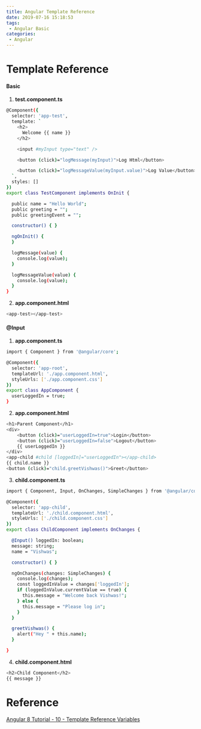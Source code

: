 ```yaml
---
title: Angular Template Reference
date: 2019-07-16 15:18:53
tags:
 - Angular Basic
categories: 
 - Angular
---
```


# Template Reference

#### Basic
1. **test.component.ts**
~~~ bash
@Component({
  selector: 'app-test',
  template: `
    <h2>
      Welcome {{ name }}
    </h2>

    <input #myInput type="text" />

    <button (click)="logMessage(myInput)">Log Html</button>

    <button (click)="logMessageValue(myInput.value)">Log Value</button>
  `,
  styles: []
})
export class TestComponent implements OnInit {

  public name = "Hello World";
  public greeting = "";
  public greetingEvent = "";

  constructor() { }

  ngOnInit() {
  }

  logMessage(value) {
    console.log(value);
  }

  logMessageValue(value) {
    console.log(value);
  }
}
~~~

2. **app.component.html**
~~~ bash
<app-test></app-test>
~~~

#### @Input
1. **app.component.ts**
~~~ bash
import { Component } from '@angular/core';

@Component({
  selector: 'app-root',
  templateUrl: './app.component.html',
  styleUrls: ['./app.component.css']
})
export class AppComponent {
  userLoggedIn = true;
}
~~~

2. **app.component.html**
~~~ bash
<h1>Parent Component</h1>
<div>
    <button (click)="userLoggedIn=true">Login</button>
    <button (click)="userLoggedIn=false">Logout</button>
    {{ userLoggedIn }}
</div>
<app-child #child [loggedIn]="userLoggedIn"></app-child>
{{ child.name }}
<button (click)="child.greetVishwas()">Greet</button>
~~~

3. **child.component.ts**
~~~ bash
import { Component, Input, OnChanges, SimpleChanges } from '@angular/core';

@Component({
  selector: 'app-child',
  templateUrl: './child.component.html',
  styleUrls: ['./child.component.css']
})
export class ChildComponent implements OnChanges {

  @Input() loggedIn: boolean;
  message: string;
  name = "Vishwas";

  constructor() { }

  ngOnChanges(changes: SimpleChanges) {
    console.log(changes);
    const loggedInValue = changes['loggedIn'];
    if (loggedInValue.currentValue == true) {
      this.message = "Welcome back Vishwas!";
    } else {
      this.message = "Please log in";
    }
  }

  greetVishwas() {
    alert("Hey " + this.name);
  }

}
~~~

4. **child.component.html**
~~~ bash
<h2>Child Component</h2>
{{ message }}
~~~

# Reference
[Angular 8 Tutorial - 10 - Template Reference Variables](https://www.youtube.com/watch?v=Oo0-r_YhoJs&list=PLC3y8-rFHvwhBRAgFinJR8KHIrCdTkZcZ&index=10)